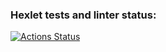 ### Hexlet tests and linter status:
[![Actions Status](https://github.com/chemiakinav/frontend-testing-react-project-lvl1/workflows/hexlet-check/badge.svg)](https://github.com/chemiakinav/frontend-testing-react-project-lvl1/actions)